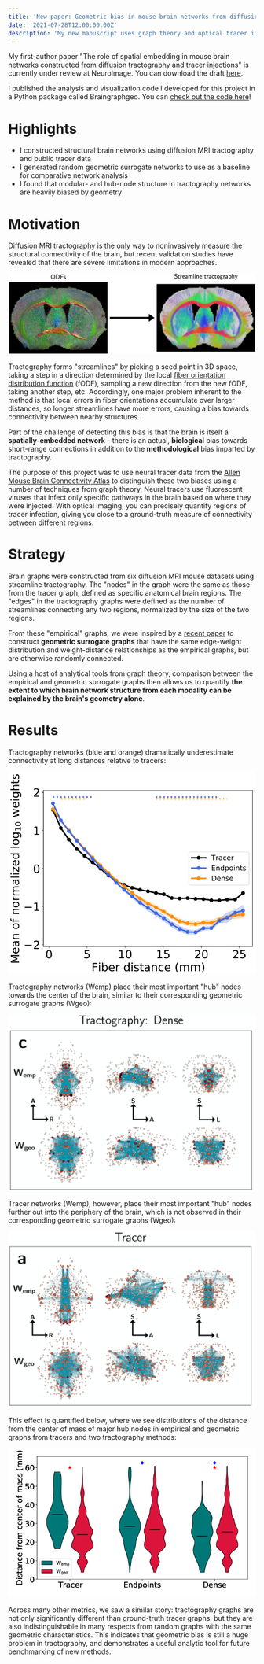 ```yaml
---
title: 'New paper: Geometric bias in mouse brain networks from diffusion MRI'
date: '2021-07-28T12:00:00.00Z'
description: 'My new manuscript uses graph theory and optical tracer imaging to show that many properties of structural mouse brain networks measured with diffusion MRI can be largely explained through their spatial embedding alone, revealing geometric biases in diffusion tractography.'
---
```


My first-author paper "The role of spatial embedding in mouse brain networks
constructed from diffusion tractography and tracer injections" is currently
under review at NeuroImage. You can download the draft <a
href="/brain_networks.pdf" target="_blank" rel="noreferrer">here</a>.

I published the analysis and visualization code I developed for this project in
a Python package called Braingraphgeo. You can [check out the code
here](https://github.com/scott-trinkle/braingraphgeo)!

# Highlights

- I constructed structural brain networks using diffusion MRI tractography and
  public tracer data
- I generated random geometric surrogate networks to use as a baseline for comparative
  network analysis
- I found that modular- and hub-node structure in tractography networks are heavily
  biased by geometry

# Motivation

[Diffusion MRI tractography](https://en.wikipedia.org/wiki/Tractography) is
the only way to noninvasively measure the structural connectivity of the brain,
but recent validation studies have revealed that there are severe limitations
in modern approaches.

![](./tract_demo.jpg)

Tractography forms "streamlines" by picking a seed point in 3D space, taking a
step in a direction determined by the local [fiber orientation distribution
function](/news/microct-paper/) (fODF), sampling a new direction from the new
fODF, taking another step, etc. Accordingly, one major problem inherent to the
method is that local errors in fiber orientations accumulate over larger
distances, so longer streamlines have more errors, causing a bias towards
connectivity between nearby structures.

Part of the challenge of detecting this bias is that the brain is itself
a **spatially-embedded network** - there is an actual, **biological** bias
towards short-range connections in addition to the **methodological** bias
imparted by tractography.

The purpose of this project was to use neural tracer data from the [Allen Mouse
Brain Connectivity Atlas](https://connectivity.brain-map.org) to distinguish
these two biases using a number of techniques from graph theory. Neural tracers
use fluorescent viruses that infect only specific pathways in the brain based on
where they were injected. With optical imaging, you can precisely quantify
regions of tracer infection, giving you close to a ground-truth measure of
connectivity between different regions.

# Strategy

Brain graphs were constructed from six diffusion MRI mouse datasets using
streamline tractography. The "nodes" in the graph were the same as those from
the tracer graph, defined as specific anatomical brain regions. The "edges" in
the tractography graphs were defined as the number of streamlines connecting any
two regions, normalized by the size of the two regions.

From these "empirical" graphs, we were inspired by a [recent
paper](https://www.sciencedirect.com/science/article/abs/pii/S105381191500806X?via%3Dihub) to construct **geometric surrogate graphs** that have the same
edge-weight distribution and weight-distance relationships as the
empirical graphs, but are otherwise randomly connected.

Using a host of analytical tools from graph theory, comparison between the
empirical and geometric surrogate graphs then allows us to quantify **the extent
to which brain network structure from each modality can be explained by the
brain's geometry alone**.

# Results

Tractography networks (blue and orange) dramatically underestimate connectivity
at long distances relative to tracers:

![](./weight-distance.png)

Tractography networks (Wemp) place their most important "hub" nodes towards the
center of the brain, similar to their corresponding geometric surrogate graphs
(Wgeo):

![](./tract-networks.png)

Tracer networks (Wemp), however, place their most important "hub" nodes further
out into the periphery of the brain, which is not observed in their
corresponding geometric surrogate graphs (Wgeo):

![](./tracer-networks.png)

This effect is quantified below, where we see distributions of the distance from
the center of mass of major hub nodes in empirical and geometric graphs from
tracers and two tractography methods:

![](./center_of_mass.png)

Across many other metrics, we saw a similar story: tractography graphs are not
only significantly different than ground-truth tracer graphs, but they are also
indistinguishable in many respects from random graphs with the same geometric
characteristics. This indicates that geometric bias is still a huge problem in
tractography, and demonstrates a useful analytic tool for future benchmarking of
new methods.
